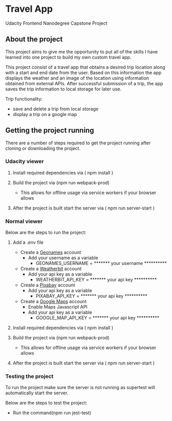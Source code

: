 # Travel App

Udacity Frontend Nanodegree Capstone Project

## About the project

This project aims to give me the opportunity to put all of the skills I have learned into one project to build my own custom travel app.

This project consist of a travel app that obtains a desired trip location along with a start and end date from the user. 
Based on this information the app displays the weather and an image of the location using information obtained from external APIs.
After successful submission of a trip, the app saves the trip information to local storage for later use. 

Trip functionality:
- save and delete a trip from local storage
- display a trip on a google map

## Getting the project running

There are a number of steps required to get the project running after cloning or downloading the project.

### Udacity viewer

1. Install required dependencies via ( npm install )

2. Build the project via (npm run webpack-prod)
    - This allows for offline usage via service workers if your browser allows

3. After the project is built start the server via ( npm run server-start )

### Normal viewer

Below are the steps to run the project:

1. Add a .env file
    - Create a [Geonames](http://www.geonames.org/export/web-services.html) account 
      - Add your username as a variable
        - GEONAMES_USERNAME = ******* your username ********** 
    - Create a [Weatherbit](https://www.weatherbit.io/account/create) account 
      - Add your api key as a variable
        - WEATHERBIT_API_KEY = ******* your api key ********** 
    - Create a [Pixabay](https://pixabay.com/api/docs/)  account
      - Add your api key as a variable
        - PIXABAY_API_KEY = ******* your api key ********** 
    - Create a [Google Maps](https://developers.google.com/maps) account
      - Enable Maps Javascript API
      - Add your api key as a variable 
        - GOOGLE_MAP_API_KEY  = ******* your api key **********

2. Install required dependencies via ( npm install )

3. Build the project via (npm run webpack-prod)
    - This allows for offline usage via service workers if your browser allows

4. After the project is built start the server via ( npm run server-start )


### Testing the project

To run the project make sure the server is not running as supertest will automatically start the server.

Below are the steps to test the project:
- Run the command(npm run jest-test)
